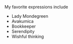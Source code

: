 My favorite expressions include
-   Lady Mondegreen
-   Avakumica
-   Bookkeeper
-   Serendipity
-   Wishful thinking



